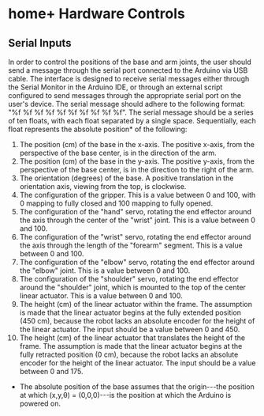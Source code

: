 # home+ Hardware Controls
## Serial Inputs
In order to control the positions of the base and arm joints, the user should send a message through the serial port connected to the Arduino via USB cable. The interface is designed to receive serial messages either through the Serial Monitor in the Arduino IDE, or through an external script configured to send messages through the appropriate serial port on the user's device. The serial message should adhere to the following format: "%f %f %f %f %f %f %f %f %f %f". The serial message should be a series of ten floats, with each float separated by a single space. Sequentially, each float represents the absolute position* of the following:
1. The position (cm) of the base in the x-axis. The positive x-axis, from the perspective of the base center, is in the direction of the arm.
2. The position (cm) of the base in the y-axis. The positive y-axis, from the perspective of the base center, is in the direction to the right of the arm.
3. The orientation (degrees) of the base. A positive translation in the orientation axis, viewing from the top, is clockwise.
4. The configuration of the gripper. This is a value between 0 and 100, with 0 mapping to fully closed and 100 mapping to fully opened.
5. The configuration of the "hand" servo, rotating the end effector around the axis through the center of the "wrist" joint. This is a value between 0 and 100.
6. The configuration of the "wrist" servo, rotating the end effector around the axis through the length of the "forearm" segment. This is a value between 0 and 100.
7. The configuration of the "elbow" servo, rotating the end effector around the "elbow" joint. This is a value between 0 and 100.
8. The configuration of the "shoulder" servo, rotating the end effector around the "shoulder" joint, which is mounted to the top of the center linear actuator. This is a value between 0 and 100.
9. The height (cm) of the linear actuator within the frame. The assumption is made that the linear actuator begins at the fully extended position (450 cm), because the robot lacks an absolute encoder for the height of the linear actuator. The input should be a value between 0 and 450.
10. The height (cm) of the linear actuator that translates the height of the frame. The assumption is made that the linear actuator begins at the fully retracted position (0 cm), because the robot lacks an absolute encoder for the height of the linear actuator. The input should be a value between 0 and 175.
* The absolute position of the base assumes that the origin---the position at which (x,y,θ) = (0,0,0)---is the position at which the Arduino is powered on.
